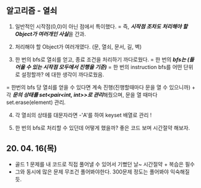 ## 알고리즘 - 열쇠
  
  1. 일반적인 시작점(0,0)이 아닌 점에서 특이했다.
    = 즉, ***시작점 조차도 처리해야 할 Object가 여러개인 사실***을 간과.

  2. 처리해야 할 Object가 여러개였다. (문, 열쇠, 문서, 길, 벽)

  3. 한 번의 bfs로 열쇠를 얻고, 종료 조건을 처리하기 까다로웠다.
   = 한 번의 ***bfs는 (들어올 수 있는 시작점 모두에서 진행을 기준)***
   = 한 번의 instruction bfs를 어떤 단위로 설정할까? 에 대한 생각이 까다로웠음.

   = 한번의 bfs 당 열쇠를 얻을 수 있다면 계속 진행(진행할때마다 문을 열 수 있으니까)
    + 각 ***문의 상태를 set<pair<int, int>>로 관리***해줬으며, 문을 열 때마다 set.erase(element) 관리.

  4. 각 열쇠의 상태를 대문자라면 -'A'를 하여 keyset 배열로 관리 !

  5. 한 번의 bfs로 처리할 수 있던데 어떻게 했을까? 좋은 코드 보며 시간절약 해보자.


## 20. 04. 16(목)
 - 골드 1 문제를 내 코드로 직접 풀어낼 수 있어서 기뻤던 날~ 시간절약 + 복습은 필수
 - 그와 동시에 많은 문제 무조건 풀어봐야한다. 300문제 정도는 풀어봐야 익숙해질듯.



